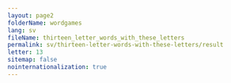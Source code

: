 ```yaml
---
layout: page2
folderName: wordgames
lang: sv
fileName: thirteen_letter_words_with_these_letters
permalink: sv/thirteen-letter-words-with-these-letters/result
letter: 13
sitemap: false
nointernationalization: true   
---
```


